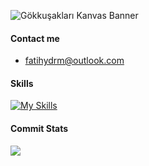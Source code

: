 ![Gökkuşakları Kanvas Banner](https://user-images.githubusercontent.com/20463385/158904076-2e572ec6-3527-4be6-aa67-ce5a2ce1a508.png)


#### Contact me
- fatihydrm@outlook.com


#### Skills
[![My Skills](https://skillicons.dev/icons?i=html,css,js,sass,git,ai,vscode)](https://skillicons.dev)


#### Commit Stats
<img src="https://github-readme-stats.vercel.app/api?username=fatihydrm&show_icons=true&theme=dark"/>
